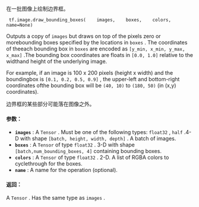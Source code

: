 在一批图像上绘制边界框。

```
 tf.image.draw_bounding_boxes(    images,    boxes,    colors,    name=None) 
```

Outputs a copy of  `images`  but draws on top of the pixels zero or morebounding boxes specified by the locations in  `boxes` . The coordinates of theeach bounding box in  `boxes`  are encoded as  `[y_min, x_min, y_max, x_max]` .The bounding box coordinates are floats in  `[0.0, 1.0]`  relative to the widthand height of the underlying image.

For example, if an image is 100 x 200 pixels (height x width) and the boundingbox is  `[0.1, 0.2, 0.5, 0.9]` , the upper-left and bottom-right coordinates ofthe bounding box will be  `(40, 10)`  to  `(180, 50)`  (in (x,y) coordinates).

边界框的某些部分可能落在图像之外。

#### 参数：
- **`images`** : A  `Tensor` . Must be one of the following types:  `float32` ,  `half` .4-D with shape  `[batch, height, width, depth]` . A batch of images.
- **`boxes`** : A  `Tensor`  of type  `float32` . 3-D with shape  `[batch,num_bounding_boxes, 4]`  containing bounding boxes.
- **`colors`** : A  `Tensor`  of type  `float32` . 2-D. A list of RGBA colors to cyclethrough for the boxes.
- **`name`** : A name for the operation (optional).


#### 返回：
A  `Tensor` . Has the same type as  `images` .

